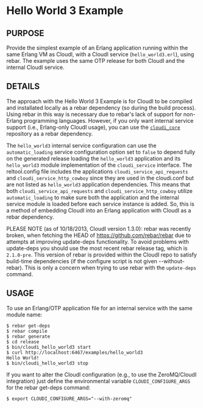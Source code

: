 # Hello World 3 Example

## PURPOSE

Provide the simplest example of an Erlang application running within the same
Erlang VM as CloudI, with a CloudI service (`hello_world3.erl`), using rebar.
The example uses the same OTP release for both CloudI and the internal CloudI
service.

## DETAILS

The approach with the Hello World 3 Example is for CloudI to be
compiled and installated locally as a rebar dependency
(so during the build process).  Using rebar in this way is necessary
due to rebar's lack of support for non-Erlang programming languages.
However, if you only want internal service support
(i.e., Erlang-only CloudI usage), you can use the
[`cloudi_core`](https://github.com/CloudI/cloudi_core) repository as a
rebar dependency.

The `hello_world3` internal service configuration can use the
`automatic_loading` service configuration option set to `false` to depend
fully on the generated release loading the `hello_world3` application
and its `hello_world3` module implementation of the `cloudi_service`
interface.  The reltool.config file includes the applications
`cloudi_service_api_requests` and `cloudi_service_http_cowboy` since
they are used in the cloudi.conf but are not listed as `hello_world3`
application dependencies.  This means that both
`cloudi_service_api_requests` and `cloudi_service_http_cowboy` utilize
`automatic_loading` to make sure both the application and the internal
service module is loaded before each service instance is added.
So, this is a method of embedding CloudI into an Erlang application
with CloudI as a rebar dependency.

PLEASE NOTE (as of 10/18/2013, CloudI version 1.3.0): rebar was recently
broken, when fetching the HEAD of https://github.com/rebar/rebar due to
attempts at improving update-deps functionality.  To avoid problems with
update-deps you should use the most recent rebar release tag, which is
`2.1.0-pre`.  This version of rebar is provided within the CloudI repo to
satisfy build-time dependencies (if the configure script is not
given --without-rebar).  This is only a concern when trying to use
rebar with the `update-deps` command.

## USAGE

To use an Erlang/OTP application file for an internal service with the same
module name:

    $ rebar get-deps
    $ rebar compile
    $ rebar generate
    $ cd release
    $ bin/cloudi_hello_world3 start
    $ curl http://localhost:6467/examples/hello_world3
    Hello World!
    $ bin/cloudi_hello_world3 stop

If you want to alter the CloudI configuration
(e.g., to use the ZeroMQ/CloudI integration)
just define the environmental variable `CLOUDI_CONFIGURE_ARGS` for the
rebar get-deps command:

    $ export CLOUDI_CONFIGURE_ARGS="--with-zeromq"
